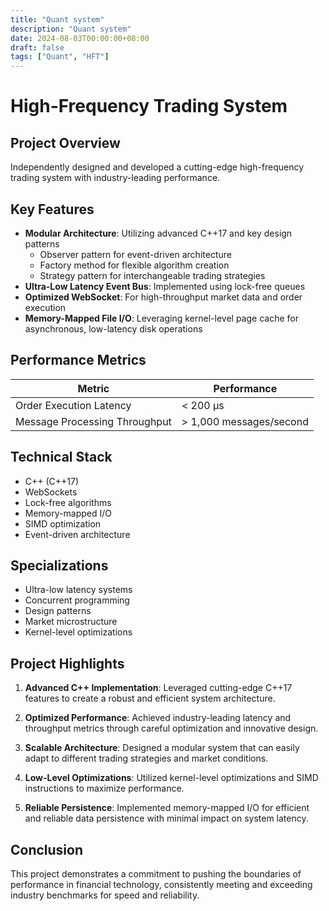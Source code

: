 ```yaml
---
title: "Quant system"
description: "Quant system"
date: 2024-08-03T00:00:00+08:00
draft: false
tags: ["Quant", "HFT"]
---
```


# High-Frequency Trading System

## Project Overview

Independently designed and developed a cutting-edge high-frequency trading system with industry-leading performance.

## Key Features

- **Modular Architecture**: Utilizing advanced C++17 and key design patterns
  - Observer pattern for event-driven architecture
  - Factory method for flexible algorithm creation
  - Strategy pattern for interchangeable trading strategies
- **Ultra-Low Latency Event Bus**: Implemented using lock-free queues
- **Optimized WebSocket**: For high-throughput market data and order execution
- **Memory-Mapped File I/O**: Leveraging kernel-level page cache for asynchronous, low-latency disk operations

## Performance Metrics

| Metric | Performance |
|--------|-------------|
| Order Execution Latency | < 200 μs |
| Message Processing Throughput | > 1,000 messages/second |

## Technical Stack

- C++ (C++17)
- WebSockets
- Lock-free algorithms
- Memory-mapped I/O
- SIMD optimization
- Event-driven architecture

## Specializations

- Ultra-low latency systems
- Concurrent programming
- Design patterns
- Market microstructure
- Kernel-level optimizations

## Project Highlights

1. **Advanced C++ Implementation**: Leveraged cutting-edge C++17 features to create a robust and efficient system architecture.

2. **Optimized Performance**: Achieved industry-leading latency and throughput metrics through careful optimization and innovative design.

3. **Scalable Architecture**: Designed a modular system that can easily adapt to different trading strategies and market conditions.

4. **Low-Level Optimizations**: Utilized kernel-level optimizations and SIMD instructions to maximize performance.

5. **Reliable Persistence**: Implemented memory-mapped I/O for efficient and reliable data persistence with minimal impact on system latency.

## Conclusion

This project demonstrates a commitment to pushing the boundaries of performance in financial technology, consistently meeting and exceeding industry benchmarks for speed and reliability.